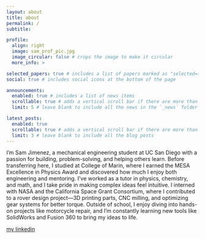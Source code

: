 ```yaml
---
layout: about
title: about
permalink: /
subtitle: 

profile:
  align: right
  image: sam_prof_pic.jpg
  image_circular: false # crops the image to make it circular
  more_info: >

selected_papers: true # includes a list of papers marked as "selected={true}"
social: true # includes social icons at the bottom of the page

announcements:
  enabled: true # includes a list of news items
  scrollable: true # adds a vertical scroll bar if there are more than 3 news items
  limit: 5 # leave blank to include all the news in the `_news` folder

latest_posts:
  enabled: true
  scrollable: true # adds a vertical scroll bar if there are more than 3 new posts items
  limit: 3 # leave blank to include all the blog posts
---
```

I’m Sam Jimenez, a mechanical engineering student at UC San Diego with a passion for building, problem-solving, and helping others learn. Before transferring here, I studied at College of Marin, where I earned the MESA Excellence in Physics Award and discovered how much I enjoy both engineering and mentoring. I've worked as a tutor in physics, chemistry, and math, and I take pride in making complex ideas feel intuitive. I interned with NASA and the California Space Grant Consortium, where I contributed to a rover design project—3D printing parts, CNC milling, and optimizing gear systems for better torque. Outside of school, I enjoy diving into hands-on projects like motorcycle repair, and I’m constantly learning new tools like SolidWorks and Fusion 360 to bring my ideas to life.

[my linkedin](https://www.linkedin.com/in/sam-jmenez)

